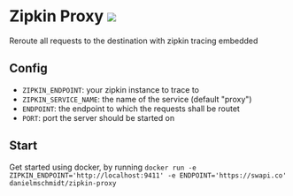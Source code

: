 # Zipkin Proxy [![](https://images.microbadger.com/badges/image/danielmschmidt/zipkin-proxy.svg)](https://microbadger.com/images/danielmschmidt/zipkin-proxy "Get your own image badge on microbadger.com")

Reroute all requests to the destination with zipkin tracing embedded

## Config

- `ZIPKIN_ENDPOINT`: your zipkin instance to trace to
- `ZIPKIN_SERVICE_NAME`: the name of the service (default "proxy")
- `ENDPOINT`: the endpoint to which the requests shall be routet
- `PORT`: port the server should be started on

## Start

Get started using docker, by running `docker run -e ZIPKIN_ENDPOINT='http://localhost:9411' -e ENDPOINT='https://swapi.co' danielmschmidt/zipkin-proxy`
